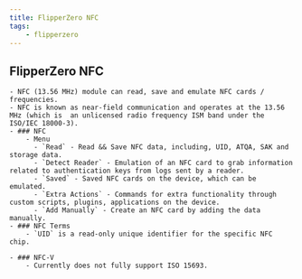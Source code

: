 ```yaml
---
title: FlipperZero NFC
tags:
    - flipperzero
---
```


## FlipperZero NFC

    - NFC (13.56 MHz) module can read, save and emulate NFC cards / frequencies.
    - NFC is known as near-field communication and operates at the 13.56 MHz (which is  an unlicensed radio frequency ISM band under the ISO/IEC 18000-3).
    - ### NFC
        - Menu
          - `Read` - Read && Save NFC data, including, UID, ATQA, SAK and storage data.
          - `Detect Reader` - Emulation of an NFC card to grab information related to authentication keys from logs sent by a reader.
          - `Saved` - Saved NFC cards on the device, which can be emulated.
          - `Extra Actions` - Commands for extra functionality through custom scripts, plugins, applications on the device.
          - `Add Manually` - Create an NFC card by adding the data manually.
    - ### NFC Terms
        - `UID` is a read-only unique identifier for the specific NFC chip. 

    - ### NFC-V
        - Currently does not fully support ISO 15693.
  